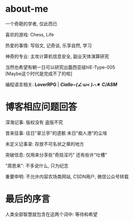 # about-me

一个奇葩的学者, 仅此而已

喜欢的游戏: Chess, Life

热爱的事情: 写俗文, 记奇谈, 乐享自然, 学习

神奇的专业: 主攻计算机信息安全, 副业天体演算研究

当然也希望有朝一日可以研究出蕾西亚级hIE-Type-005  
[Maybe这个时代是完成不了的啦]

编程语言相关: **LoverRPG** | ***Ciallo~(∠·ω< )⌒★ C/ASM***

# 博客相应问题回答

深海记事: 版权没有 盗版不究

昔来往事: 往日"翠兰亭"的遗骸 末日"痴人港"的尘埃

未定义记事录: 存放不可名状之章的地方

突破信息: 仅用来分享些"奇技淫巧" 还有些许"吐槽"

"周恩来": 不多说什么, 只为纪念

重要申明: 不允许内容农场类网站, CSDN用户, 微信公众号转载

# 最后的序言

人类全部智慧就包含在这两个词中: 等待和希望
